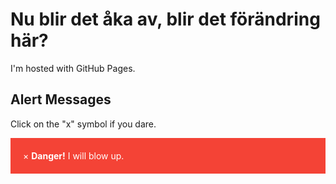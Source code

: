 
<html>
<body>
<h1>Nu blir det åka av, blir det förändring här?</h1>
<p>I'm hosted with GitHub Pages.</p>
<meta name="viewport" content="width=device-width, initial-scale=1">
<style>
.alert {
  padding: 20px;
  background-color: #f44336;
  color: white;
}

.closebtn {
  margin-left: 15px;
  color: white;
  font-weight: bold;
  float: right;
  font-size: 22px;
  line-height: 20px;
  cursor: pointer;
  transition: 0.3s;
}

.closebtn:hover {
  color: black;
}
</style>
</head>
<body>

<h2>Alert Messages</h2>

<p>Click on the "x" symbol if you dare.</p>
<div class="alert">
  <span class="closebtn" onclick="this.parentElement.style.display='none';">&times;</span> 
  <strong>Danger!</strong> I will blow up.
</div>
</body>
</html>